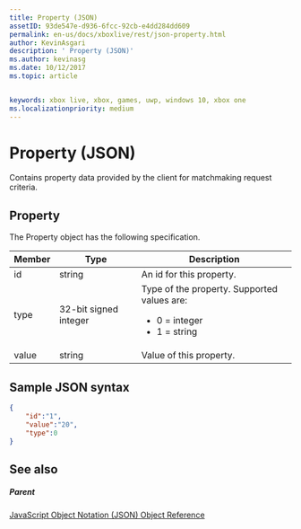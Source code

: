 ```yaml
---
title: Property (JSON)
assetID: 93de547e-d936-6fcc-92cb-e4dd284dd609
permalink: en-us/docs/xboxlive/rest/json-property.html
author: KevinAsgari
description: ' Property (JSON)'
ms.author: kevinasg
ms.date: 10/12/2017
ms.topic: article


keywords: xbox live, xbox, games, uwp, windows 10, xbox one
ms.localizationpriority: medium
---
```



# Property (JSON)
Contains property data provided by the client for matchmaking request criteria.
<a id="ID4EN"></a>


## Property

The Property object has the following specification.

| Member| Type| Description|
| --- | --- | --- |
| id| string| An id for this property.|
| type| 32-bit signed integer | Type of the property. Supported values are: <ul><li>0 = integer</li><li>1 = string</li></ul>| 
| value| string| Value of this property.|

<a id="ID4EGC"></a>


## Sample JSON syntax


```json
{
    "id":"1",
    "value":"20",
    "type":0
}

```


<a id="ID4EPC"></a>


## See also

<a id="ID4ERC"></a>


##### Parent

[JavaScript Object Notation (JSON) Object Reference](atoc-xboxlivews-reference-json.md)
